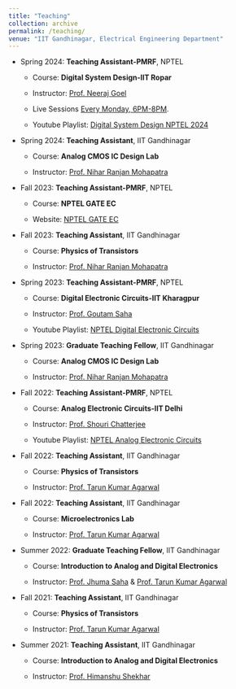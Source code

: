 ```yaml
---
title: "Teaching"
collection: archive
permalink: /teaching/
venue: "IIT Gandhinagar, Electrical Engineering Department"
---
```

* Spring 2024: **Teaching Assistant-PMRF**, NPTEL
 
  * Course: **Digital System Design-IIT Ropar**

  * Instructor: [Prof. Neeraj Goel](https://sites.google.com/view/neerajgoel/)
  * Live Sessions [Every Monday, 6PM-8PM](https://meet.google.com/uav-awcg-kbd).
  * Youtube Playlist: [Digital System Design NPTEL 2024](https://youtube.com/playlist?list=PLUSiNOu9YYdSWFKB8-887gcV1KZL5E8rA&si=p7S7v0qilwyscVhH)

* Spring 2024: **Teaching Assistant**, IIT Gandhinagar

  * Course: **Analog CMOS IC Design Lab**

  * Instructor: [Prof. Nihar Ranjan Mohapatra](http://people.iitgn.ac.in/~nihar/)

* Fall 2023: **Teaching Assistant-PMRF**, NPTEL
 
  * Course: **NPTEL GATE EC**

  * Website: [NPTEL GATE EC](https://gate.nptel.ac.in/videosolutions.php?branchID=1&cid=2)


* Fall 2023: **Teaching Assistant**, IIT Gandhinagar
 
  * Course: **Physics of Transistors**

  * Instructor: [Prof. Nihar Ranjan Mohapatra](http://people.iitgn.ac.in/~nihar/)
 
* Spring 2023: **Teaching Assistant-PMRF**, NPTEL
 
  * Course: **Digital Electronic Circuits-IIT Kharagpur**

  * Instructor: [Prof. Goutam Saha](http://www.iitkgp.ac.in/department/EC/faculty/ec-gsaha)

  * Youtube Playlist: [NPTEL Digital Electronic Circuits](https://www.youtube.com/playlist?list=PLUSiNOu9YYdR-x4SULe-9Ww8_z79dONxw)
 
* Spring 2023: **Graduate Teaching Fellow**, IIT Gandhinagar

  * Course: **Analog CMOS IC Design Lab**

  * Instructor: [Prof. Nihar Ranjan Mohapatra](http://people.iitgn.ac.in/~nihar/)

* Fall 2022: **Teaching Assistant-PMRF**, NPTEL
 
  * Course: **Analog Electronic Circuits-IIT Delhi**

  * Instructor: [Prof. Shouri Chatterjee](https://web.iitd.ac.in/~shouri/)
  * Youtube Playlist: [NPTEL Analog Electronic Circuits](https://www.youtube.com/playlist?list=PLUSiNOu9YYdQctZEvUgvIq1Lr9j44rhFy)

* Fall 2022: **Teaching Assistant**, IIT Gandhinagar
 
  * Course: **Physics of Transistors**

  * Instructor: [Prof. Tarun Kumar Agarwal](https://iitgn.ac.in/faculty/ee/fac-tarun)
  
* Fall 2022: **Teaching Assistant**, IIT Gandhinagar
 
  * Course: **Microelectronics Lab**

  * Instructor: [Prof. Tarun Kumar Agarwal](https://iitgn.ac.in/faculty/ee/fac-tarun)
* Summer 2022: **Graduate Teaching Fellow**, IIT Gandhinagar

  * Course: **Introduction to Analog and Digital Electronics**

  * Instructor: [Prof. Jhuma Saha](https://iitgn.ac.in/faculty/ee/fac-jhuma) & [Prof. Tarun Kumar Agarwal](https://iitgn.ac.in/faculty/ee/fac-tarun)

* Fall 2021: **Teaching Assistant**, IIT Gandhinagar
 
  * Course: **Physics of Transistors**

  * Instructor: [Prof. Tarun Kumar Agarwal](https://iitgn.ac.in/faculty/ee/fac-tarun)

* Summer 2021: **Teaching Assistant**, IIT Gandhinagar

  * Course: **Introduction to Analog and Digital Electronics**

  * Instructor: [Prof. Himanshu Shekhar](https://iitgn.ac.in/faculty/ee/fac-himanshu)
